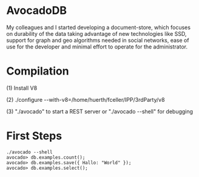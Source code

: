 AvocadoDB
=========

My colleagues and I started developing a document-store, which focuses on durability 
of the data taking advantage of new technologies like SSD, support for graph and geo 
algorithms needed in social networks, ease of use for the developer and minimal 
effort to operate for the administrator. 

Compilation
===========

(1) Install V8

(2) ./configure --with-v8=/home/huerth/fceller/IPP/3rdParty/v8

(3) "./avocado" to start a REST server or "./avocado --shell" for debugging

First Steps
===========

    ./avocado --shell
    avocado> db.examples.count();
    avocado> db.examples.save({ Hallo: "World" });
    avocado> db.examples.select();
